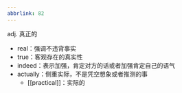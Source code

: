 ```yaml
---
abbrlink: 82
---
```


adj. 真正的

- real：强调不违背事实
- true：客观存在的真实性
- indeed：表示加强，肯定对方的话或者加强肯定自己的语气
- actually：侧重实际，不是凭空想象或者推测的事
	- [[practical]]：实际的
